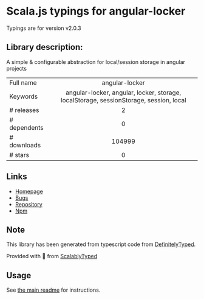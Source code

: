 
# Scala.js typings for angular-locker

Typings are for version v2.0.3

## Library description:
A simple & configurable abstraction for local/session storage in angular projects

|                    |                 |
| ------------------ | :-------------: |
| Full name          | angular-locker |
| Keywords           | angular-locker, angular, locker, storage, localStorage, sessionStorage, session, local |
| # releases         | 2 |
| # dependents       | 0 |
| # downloads        | 104999 |
| # stars            | 0 |

## Links
- [Homepage](https://github.com/tymondesigns/angular-locker)
- [Bugs](https://github.com/tymondesigns/angular-locker/issues)
- [Repository](https://github.com/tymondesigns/angular-locker)
- [Npm](https://www.npmjs.com/package/angular-locker)
    


## Note
This library has been generated from typescript code from [DefinitelyTyped](https://definitelytyped.org).

Provided with :purple_heart: from [ScalablyTyped](https://github.com/oyvindberg/ScalablyTyped)

## Usage
See [the main readme](../../readme.md) for instructions.


